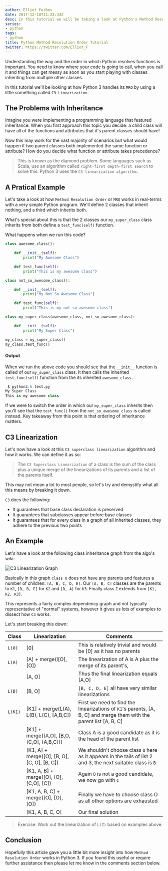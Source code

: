 ```yaml
---
author: Elliot Forbes
date: 2017-12-18T11:23:34Z
desc: In this tutorial we will be taking a look at Python's Method Resolution Order.
series:
- python
tags:
- python
title: Python Method Resolution Order Tutorial
twitter: https://twitter.com/Elliot_F
---
```


Understanding the way and the order in which Python resolves functions is important. You need to know where your code is going to call, when you call it and things can get messy as soon as you start playing with classes inheriting from multiple other classes.

In this tutorial we'll be looking at how Python 3 handles its `MRO` by using a little something called `C3 Linearization`. 

## The Problems with Inheritance

Imagine you were implementing a programming language that featured inheritance. When you first approach this topic you decide: a child class will have all of the functions and attributes that it's parent classes should have!

Now this may work for the vast majority of scenarios but what would happen if two parent classes both implemented the same function or attribute? How do you decide what function or attribute takes precedence?

> This is known as the diamond problem. Some languages such as Scala, use an algorithm called `right-first depth-first search` to solve this. Python 3 uses the `C3 linearization algorithm`.

## A Pratical Example

Let's take a look at how `Method Resolution Order` or `MRO` works in real-terms with a very simple Python program. We'll define 2 classes that inherit nothing, and a third which inherits both.

What's special about this is that the 2 classes our `my_super_class` class inherits from both define a `test_func(self)` function. 

What happens when we run this code?

```py
class awesome_class():

    def __init__(self): 
        print("My Awesome Class")

    def test_func(self):
        print("This is my awesome class")

class not_so_awesome_class():

    def __init__(self): 
        print("My Not So Awesome Class")

    def test_func(self):
        print("This is my not so awesome class")

class my_super_class(awesome_class, not_so_awesome_class):

    def __init__(self):
        print("My Super Class")

my_class = my_super_class()
my_class.test_func()
```

#### Output

When we run the above code you should see that the `__init__` function is called of our `my_super_class` class. It then calls the inherited `test_func(self)` function from the its inherited `awesome_class`.

```py
 $ python3.6 test.py
My Super Class
This is my awesome class
```

If we were to switch the order in which our `my_super_class` inherits then you'll see that the `test_func()` from the `not_so_awesome_class` is called instead. Key takeaway from this point is that ordering of inheritance matters.

## C3 Linearization

Let's now have a look at this `C3 superclass linearization` algorithm and how it works. We can define it as so:

> The `C3 Superclass Linearization` of a class is the sum of the class plus a unique merge of the linearizations of its parents and a list of the parents itself.  

This may not mean a lot to most people, so let's try and demystify what all this means by breaking it down.

`C3` does the following:

* It guarantees that base class declaration is preserved
* It guarantees that subclasses appear before base classes
* It guarantees that for every class in a graph of all inherited classes, they adhere to the previous two points

## An Example

Let's have a look at the following class inheritance graph from the algo's wiki:

![C3 Linearization Graph](/images/c3-linearization.png)

Basically in this graph `class O` does not have any parents and features a number of children: `[A, B, C, D, E]`. Our `[A, B, C]` classes are the parents to `K1`, `[D, B, E]` for `K2` and `[D, A]` for `K3`. Finally class `Z` extends from `[K1, K2, K3]`. 

This represents a fairly complex dependency graph and not typically representative of "normal" systems, however it gives us lots of examples to dissect how `C3` works. 

Let's start breaking this down:

| Class  | Linearization  | Comments |
|---|---|---|
| `L(O)`  | [0]  | This is relatively trivial and would be [0] as it has no parents  |
| `L(A)`  | [A] + merge(l[O], [O])  | The linearization of A is A plus the merge of its parent's,   |
|  | [A, O] | Thus the final linearization equals [A,O] |
| `L(B)`  | [B, O]  | `[B, C, D, E]` all have very similar linearizations  |
| `L(K1)`  | [K1] + merge(L(A), L(B), L(C), [A,B,C])  | First we need to find the linearizations of `K1`'s parents, [A, B, C] and merge them with the parent list [A, B, C] |
|   | [K1] + merge([A,O], [B,O, [C,O], [A,B,C]])  | Class A is a good candidate as it is the head of the parent list |
|   | [K1, A] + merge([O], [B, O], [C, O], [B, C])  | We shouldn't choose class `O` here as it appears in the tails of list 2 and 3, the next suitable class is `B`  |
|   | [K1, A, B] + merge([O], [O], [C,O], [C]) | Again `O` is not a good candidate, we now go with `C`  |
|   | [K1, A, B, C] + merge([O], [O], [O]) | Finally we have to choose class O as all other options are exhausted  |
|   | [K1, A, B, C, O]  |  Our final solution |

> Exercise: Work out the linearization of `L(Z)` based on examples above.

## Conclusion

Hopefully this article gave you a little bit more insight into how `Method Resolution Order` works in Python 3. If you found this useful or require further assistance then please let me know in the comments section below.